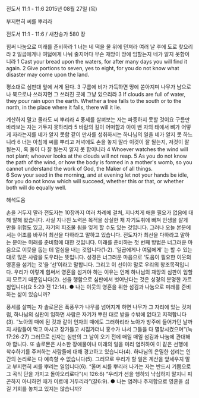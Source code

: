 전도서 11:1 - 11:6 
2015년 08월 27일 (목)

부지런히 씨를 뿌리라



전도서 11:1 - 11:6 / 새찬송가 580 장


힘써 나눔으로 미래를 준비하라
1 너는 네 떡을 물 위에 던져라 여러 날 후에 도로 찾으리라 2 일곱에게나 여덟에게 나눠 줄지어다 무슨 재앙이 땅에 임할는지 네가 알지 못함이니라 
1 Cast your bread upon the waters, for after many days you will find it again. 2 Give portions to seven, yes to eight, for you do not know what disaster may come upon the land. 

평소대로 심판대 앞에 서게 된다.
3 구름에 비가 가득하면 땅에 쏟아지며 나무가 남으로나 북으로나 쓰러지면 그 쓰러진 곳에 그냥 있으리라 
3 If clouds are full of water, they pour rain upon the earth. Whether a tree falls to the south or to the north, in the place where it falls, there will it lie.

계산하지 말고 몰라도 씨 뿌리라
4 풍세를 살펴보는 자는 파종하지 못할 것이요 구름만 바라보는 자는 거두지 못하리라 
5 바람의 길이 어떠함과 아이 밴 자의 태에서 뼈가 어떻게 자라는지를 네가 알지 못함 같이 만사를 성취하시는 하나님의 일을 네가 알지 못 하느니라 6 너는 아침에 씨를 뿌리고 저녁에도 손을 놓지 말라 이것이 잘 될는지, 저것이 잘 될는지, 혹 둘이 다 잘 될는지 알지 못 함이니라 
4 Whoever watches the wind will not plant; whoever looks at the clouds will not reap. 5 As you do not know the path of the wind, or how the body is formed in a mother's womb, so you cannot understand the work of God, the Maker of all things.  
6 Sow your seed in the morning, and at evening let not your hands be idle, for you do not know which will succeed, whether this or that, or whether both will do equally well.

해석도움





손을 거두지 말라
전도자는 10장까지 여러 차례에 걸쳐, 지나치게 애쓸 필요가 없음에 대해 말해 왔습니다. 사실 지나친 노력은 목적을 상실한 채 자기도취에 빠져 인생을 살게 만들 위험도 있고, 자기의 피조물 됨을 잊게 할 수도 있는 것입니다. 그러나 오늘 본문에서는 어조를 바꾸어 최선을 다하라고 말하고 있습니다. 전도자가 최선을 다하라고 말하는 분야는 미래를 준비함에 대한 것입니다. 미래를 준비하는 첫 번째 방법은 너그러운 마음으로 이웃을 돕는 데 열심을 내는 것입니다(1-2).  ’일곱에게나 여덟에게’ 는 할 수 있는 대로 많은 사람을 도우라는 뜻입니다. 성경은 너그러운 마음으로 ‘도움이 필요한 이웃의 영혼을 섬기는 것’을 ‘선’이라고 말합니다. 그리고 이 선이야 말로 우리의 창조목적입니다. 우리가 이렇게 힘써서 영혼을 섬겨야 하는 이유는 언제 하나님의 재앙의 심판이 임할지 모르기 때문입니다(2). 선을 행함으로 심판에서 벗어난다는 것은 성경의 분명한 가르침입니다(요 5:29 전 12:14).
● 나는 이웃의 영혼을 위한 섬김과 나눔으로 미래를 준비하는 삶이 있습니까? 

풍세를 살피는 자 
솔로몬은 폭풍우가 나무를 넘어지게 하면 나무가 그 자리에 있는 것처럼, 하나님의 심판이 임하면 사람은 자기가 뿌린 대로 받을 수밖에 없다고 지적합니다(3). 
“노아의 때에 된 것과 같이 인자의 때에도 그러하리라 노아가 방주에 들어가던 날까지 사람들이 먹고 마시고 장가들고 시집가더니 홍수가 나서 그들을 다 멸망시켰으며”(눅 17:26-27)
그러므로 신자는 심판의 그 날이 오기 전에 매일 매일 섬김과 나눔에 관대해야 합니다. 또 솔로몬은 사소한 장애물이나 미래의 일을 미리 염려하여 이 같은 선행에 착수하기를 주저하는 사람들에 대해 경고하고 있습니다(4). 하나님의 은밀한 섭리는 인간의 논리로는 다 예측할 수 없습니다(5). 그러므로 우리가 할 일은 계산을 앞세우지 말고 부지런히 씨를 뿌리는 일입니다(6). 
“울며 씨를 뿌리러 나가는 자는 반드시 기쁨으로 그 곡식 단을 가지고 돌아오리로다”(시 126:6) 
“우리가 선을 행하되 낙심하지 말지니 피곤하지 아니하면 때가 이르매 거두리라”(갈6:9).
● 나는 염려나 주저함으로 영혼을 섬길 기회를 놓치고 있지는 않습니까?